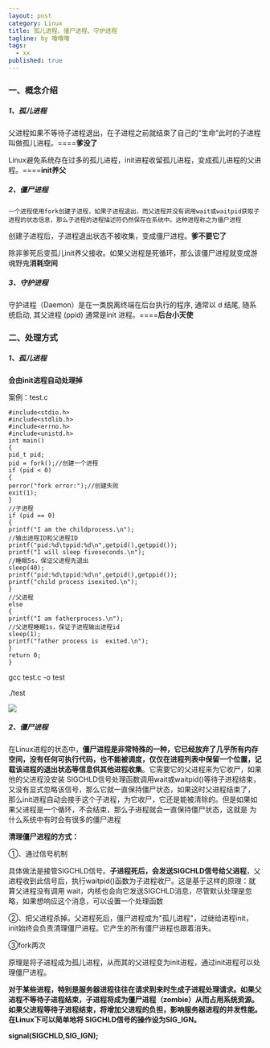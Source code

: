 ```yaml
---
layout: post
category: Linux
title: 孤儿进程、僵尸进程、守护进程
tagline: by 噜噜噜
tags: 
  - xx
published: true
---
```




<!--more-->

### 一、概念介绍

##### 1、孤儿进程

父进程如果不等待子进程退出，在子进程之前就结束了自己的“生命”此时的子进程叫做孤儿进程。====**爹没了**

Linux避免系统存在过多的孤儿进程，init进程收留孤儿进程，变成孤儿进程的父进程。====**init养父**



##### 2、僵尸进程

`一个进程使用fork创建子进程，如果子进程退出，而父进程并没有调用wait或waitpid获取子进程的状态信息，那么子进程的进程描述符仍然保存在系统中。这种进程称之为僵尸进程`

创建子进程后，子进程退出状态不被收集，变成僵尸进程。**爹不要它了**

除非爹死后变孤儿init养父接收。如果父进程是死循环，那么该僵尸进程就变成游魂野鬼**消耗空间**

##### 3、守护进程

守护进程（Daemon）是在一类脱离终端在后台执行的程序, 通常以 d 结尾, 随系统启动, 其父进程 (ppid) 通常是init 进程。====**后台小天使**

### 二、处理方式

##### 1、孤儿进程

**会由init进程自动处理掉**

案例：test.c

```
#include<stdio.h>
#include<stdlib.h>
#include<errno.h>
#include<unistd.h>
int main()
{
pid_t pid;
pid = fork();//创建一个进程
if (pid < 0)
{
perror("fork error:");//创建失败
exit(1);
}
//子进程
if (pid == 0)
{
printf("I am the childprocess.\n");
//输出进程ID和父进程ID
printf("pid:%d\tppid:%d\n",getpid(),getppid());
printf("I will sleep fiveseconds.\n");
//睡眠5s，保证父进程先退出
sleep(40);
printf("pid:%d\tppid:%d\n",getpid(),getppid());
printf("child process isexited.\n");
}
//父进程
else
{
printf("I am fatherprocess.\n");
//父进程睡眠1s，保证子进程输出进程id
sleep(1);
printf("father process is  exited.\n");
}
return 0;
}
```

gcc test.c -o test

./test

![](https://s3.ax1x.com/2020/12/08/rSD5Bn.png)

##### 2、僵尸进程

在Linux进程的状态中，**僵尸进程是非常特殊的一种，它已经放弃了几乎所有内存空间，没有任何可执行代码，也不能被调度，仅仅在进程列表中保留一个位置，记载该进程的退出状态等信息供其他进程收集**。它需要它的父进程来为它收尸，如果他的父进程没安装 SIGCHLD信号处理函数调用wait或waitpid()等待子进程结束，又没有显式忽略该信号，那么它就一直保持僵尸状态，如果这时父进程结束了， 那么init进程自动会接手这个子进程，为它收尸，它还是能被清除的。但是如果如果父进程是一个循环，不会结束，那么子进程就会一直保持僵尸状态，这就是 为什么系统中有时会有很多的僵尸进程

**清理僵尸进程的方式：**

①、通过信号机制

具体做法是接管SIGCHLD信号。**子进程死后，会发送SIGCHLD信号给父进程**，父进程收到此信号后，执行waitpid()函数为子进程收尸。这是基于这样的原理：就算父进程没有调用 wait，内核也会向它发送SIGCHLD消息，尽管默认处理是忽略，如果想响应这个消息，可以设置一个处理函数



②、把父进程杀掉。父进程死后，僵尸进程成为"孤儿进程"，过继给进程init，init始终会负责清理僵尸进程。它产生的所有僵尸进程也跟着消失。

③fork两次

原理是将子进程成为孤儿进程，从而其的父进程变为init进程，通过init进程可以处理僵尸进程。



**对于某些进程，特别是服务器进程往往在请求到来时生成子进程处理请求。如果父进程不等待子进程结束，子进程将成为僵尸进程（zombie）从而占用系统资源。如果父进程等待子进程结束，将增加父进程的负担，影响服务器进程的并发性能。在Linux下可以简单地将 SIGCHLD信号的操作设为SIG_IGN。**

**signal(SIGCHLD,SIG_IGN);**